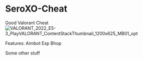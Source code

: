 # SeroXO-Cheat
Good Valorant Cheat
![VALORANT_2022_E5-3_PlayVALORANT_ContentStackThumbnail_1200x625_MB01_opt](https://user-images.githubusercontent.com/118076831/201493177-0d9477a2-4239-4e0e-9e34-22f6e32fcb68.jpg)

Features:
Aimbot
Esp
Bhop

Some other stuff
